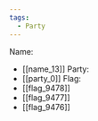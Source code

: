 ```yaml
---
tags:
  - Party
---
```

Name:
- [[name_13]]
Party:
- [[party_0]]
Flag:
- [[flag_9478]]
- [[flag_9477]]
- [[flag_9476]]
